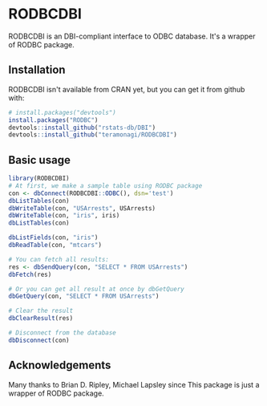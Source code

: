 # RODBCDBI

RODBCDBI is an DBI-compliant interface to ODBC database. It's a wrapper of RODBC package.

## Installation

RODBCDBI isn't available from CRAN yet, but you can get it from github with:

```R
# install.packages("devtools")
install.packages("RODBC")
devtools::install_github("rstats-db/DBI")
devtools::install_github("teramonagi/RODBCDBI")
```

## Basic usage

```R
library(RODBCDBI)
# At first, we make a sample table using RODBC package
con <- dbConnect(RODBCDBI::ODBC(), dsn='test')
dbListTables(con)
dbWriteTable(con, "USArrests", USArrests)
dbWriteTable(con, "iris", iris)
dbListTables(con)

dbListFields(con, "iris")
dbReadTable(con, "mtcars")

# You can fetch all results:
res <- dbSendQuery(con, "SELECT * FROM USArrests")
dbFetch(res)

# Or you can get all result at once by dbGetQuery
dbGetQuery(con, "SELECT * FROM USArrests")

# Clear the result
dbClearResult(res)

# Disconnect from the database
dbDisconnect(con)
```

## Acknowledgements

Many thanks to Brian D. Ripley, Michael Lapsley since This package is just a wrapper of RODBC package.